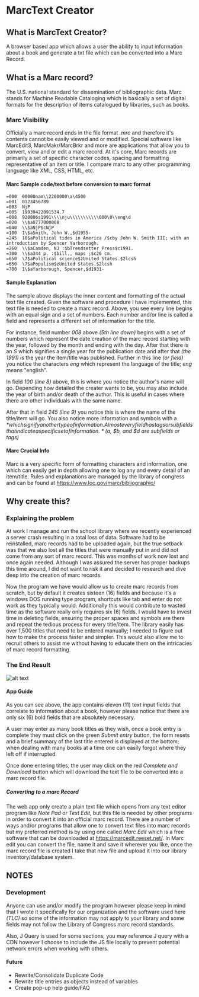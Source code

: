 # MarcText Creator

## What is MarcText Creator?
A browser based app which allows a user the ability to input information about a book and generate a txt file which can be converted into a Marc Record.

## What is a Marc record?
The U.S. national standard for dissemination of bibliographic data. Marc stands for Machine Readable Cataloging which is basically a set of digital formats for the description of items catalogued by libraries, such as books.

### Marc Visibility
Officially a marc record ends in the file format *.mrc* and therefore it's contents cannot be easily viewed and or modified. Special software like MarcEdit3, MarcMakr/MarcBrkr and more are applications that allow you to convert, view and or edit a marc record. At it's core, Marc records are primarily a set of specific character codes, spacing and formatting representative of an item or title. I compare marc to any other programming language like XML, CSS, HTML, etc.

#### Marc Sample code/text before conversion to marc format
```
=000  00000nam\\2200000\a\4500
=001  0123456789
=003  NjP
=005  19930422091534.7
=008  920806s1991\\\\nju\\\\\\\\\\\000\0\\eng\d
=020  \\$a0777000008
=040  \\$aNjP$cNjP
=100  1\$aSmith, John W.,$d1955-
=245  10$aPolitical tides in America /$cby John W. Smith III; with an introduction by Spencer Yarborough.
=260  \\$aCamden, NJ :$bTrendsetter Press$c1991.
=300  \\$a344 p. :$bill., maps ;$c26 cm.
=650  \7$aPolitical science$zUnited States.$2lcsh
=650  \7$aPopulism$zUnited States.$2lcsh
=700  1\$aYarborough, Spencer,$d1931-
```

#### Sample Explanation
The sample above displays the inner content and formatting of the actual text file created. Given the software and procedure I have implemented, this text file is needed to create a marc record. Above, you see every line begins with an equal sign and a set of numbers. Each number and/or line is called a field and represents a different set of information for the title.

For instance, field number *008* above *(5th line down)* begins with a set of numbers which represent the date creation of the marc record starting with the year, followed by the month and ending with the day. After that there is an *S* which signifies a single year for the publication date and after that *(the 1991)* is the year the item/title was published. Further in this line *(or field)* you notice the characters *eng* which represent the language of the title; *eng* means "english".

In field *100 (line 8)* above, this is where you notice the author's name will go. Depending how detailed the creater wants to be, you may also include the year of birth and/or death of the author. This is useful in cases where there are other individuals with the same name.

After that in field *245 (line 9)* you notice this is where the name of the title/item will go. You also notice more information and symbols with a *$* which signify another type of information. Almost every field has tags or subfields that indicate a specific set of information. *($a, $b, and $d are subfields or tags)*

#### Marc Crucial Info
Marc is a very specific form of formatting characters and information, one which can easily get in depth allowing one to log any and every detail of an item/title. Rules and explanations are managed by the library of congress and can be found at <https://www.loc.gov/marc/bibliographic/>

## Why create this?

### Explaining the problem
At work I manage and run the school library where we recently experienced a server crash resulting in a total loss of data. Software had to be reinstalled, marc records had to be uploaded again, but the true setback was that we also lost all the titles that were manually put in and did not come from any sort of marc record. This was months of work now lost and once again needed. Although I was assured the server has proper backups this time around, I did not want to risk it and decided to research and dive deep into the creation of marc records.

Now the program we have would allow us to create marc records from scratch, but by default it creates sixteen (16) fields and because it's a windows DOS running type program, shortcuts like tab and enter do not work as they typically would. Additionally this would contribute to wasted time as the software really only requires six (6) fields. I would have to invest time in deleting fields, ensuring the proper spaces and symbols are there and repeat the tedious process for every title/item. The library easily has over 1,500 titles that need to be entered manually; I needed to figure out how to make the process faster and simpler. This would also allow me to recruit others to assist me without having to educate them on the intricacies of marc record formatting.

### The End Result
![alt text](https://i.imgur.com/hMyiPPh.jpg)

#### App Guide
As you can see above, the app contains eleven (11) text input fields that correlate to information about a book, however please notice that there are only six (6) bold fields that are absolutely necessary.

A user may enter as many book titles as they wish, once a book entry is complete they must click on the green *Submit entry* button, the form resets and a brief summary of the last title entered is displayed at the bottom; when dealing with many books at a time one can easily forgot where they left off if interrupted.

Once done entering titles, the user may click on the red *Complete and Download* button which will download the text file to be converted into a marc record file.

##### Converting to a marc Record

The web app only create a plain text file which opens from any text editor program like *Note Pad* or *Text Edit*, but this file is needed by other programs in order to convert it into an official marc record. There are a number of ways and/or programs that allow one to convert text files into marc records but my preferred method is by using one called *Marc Edit* which is a free software that can be downloaded at <https://marcedit.reeset.net/>. In Marc edit you can convert the file, name it and save it wherever you like, once the marc record file is created I take that new file and upload it into our library inventory/database system.

## NOTES

### Development
Anyone can use and/or modify the program however please keep in mind that I wrote it specifically for our organization and the software used here *(TLC)* so some of the information may not apply to your library and some fields may not follow the Library of Congress marc record standards.

Also, J Query is used for some sections, you may reference J query with a CDN however I choose to include the JS file locally to prevent potential network errors when working with others.

#### Future
* Rewrite/Consolidate Duplicate Code
* Rewrite title entries as objects instead of variables
* Create pop-up help guide/FAQ
